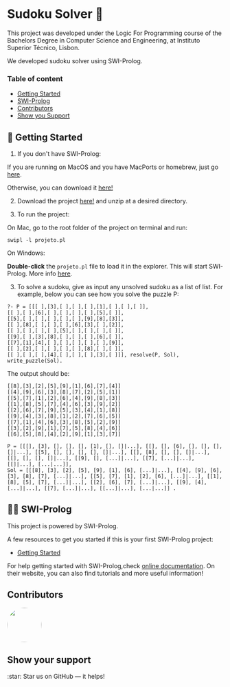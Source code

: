 # Sudoku Solver 🧩
This project was developed under the Logic For Programming course of the Bachelors Degree in Computer Science and Engineering, at Instituto Superior Técnico, Lisbon.

We developed sudoku solver using SWI-Prolog.

### Table of content

- [Getting Started](#getting_started)
- [SWI-Prolog](#swi-prolog)
- [Contributors](#contributors)
- [Show you Support](#support)


<a name="getting_started"> 
	
##  🚀 Getting Started

</a>

1. If you don't have SWI-Prolog:

If you are running on MacOS and you have MacPorts or homebrew, just go [here](https://www.swi-prolog.org/build/macos.html).

Otherwise, you can download it [here!](https://www.swi-prolog.org/download/stable)

2. Download the project [here!](https://github.com/marianasrv/sudoku-solver/archive/main.zip) and unzip at a desired directory.

3. To run the project:

On Mac, go to the root folder of the project on terminal and run:
```
swipl -l projeto.pl
```

On Windows:

<b>Double-click</b> the <code>projeto.pl</code> file to load it in the explorer. This will start SWI-Prolog. More info [here](https://www.swi-prolog.org/FAQ/LoadProgram.html).

3. To solve a sudoku, give as input any unsolved sudoku as a list of list. For example, below you can see how you solve the puzzle P:

```
?- P = [[[ ],[3],[ ],[ ],[ ],[1],[ ],[ ],[ ]],
[[ ],[ ],[6],[ ],[ ],[ ],[ ],[5],[ ]],                                         
[[5],[ ],[ ],[ ],[ ],[ ],[9],[8],[3]],                                         
[[ ],[8],[ ],[ ],[ ],[6],[3],[ ],[2]],                                         
[[ ],[ ],[ ],[ ],[5],[ ],[ ],[ ],[ ]],                                          
[[9],[ ],[3],[8],[ ],[ ],[ ],[6],[ ]],                                          
[[7],[1],[4],[ ],[ ],[ ],[ ],[ ],[9]],                                          
[[ ],[2],[ ],[ ],[ ],[ ],[8],[ ],[ ]],                                         
[[ ],[ ],[ ],[4],[ ],[ ],[ ],[3],[ ]]], resolve(P, Sol), write_puzzle(Sol).
```

The output should be:

```
[[8],[3],[2],[5],[9],[1],[6],[7],[4]]
[[4],[9],[6],[3],[8],[7],[2],[5],[1]]
[[5],[7],[1],[2],[6],[4],[9],[8],[3]]
[[1],[8],[5],[7],[4],[6],[3],[9],[2]]
[[2],[6],[7],[9],[5],[3],[4],[1],[8]]
[[9],[4],[3],[8],[1],[2],[7],[6],[5]]
[[7],[1],[4],[6],[3],[8],[5],[2],[9]]
[[3],[2],[9],[1],[7],[5],[8],[4],[6]]
[[6],[5],[8],[4],[2],[9],[1],[3],[7]]

P = [[[], [3], [], [], [], [1], [], []|...], [[], [], [6], [], [], [], []|...], [[5], [], [], [], [], []|...], [[], [8], [], [], []|...], [[], [], [], []|...], [[9], [], [...]|...], [[7], [...]|...], [[]|...], [...|...]],
Sol = [[[8], [3], [2], [5], [9], [1], [6], [...]|...], [[4], [9], [6], [3], [8], [7], [...]|...], [[5], [7], [1], [2], [6], [...]|...], [[1], [8], [5], [7], [...]|...], [[2], [6], [7], [...]|...], [[9], [4], [...]|...], [[7], [...]|...], [[...]|...], [...|...]] .
```


<a name="swi-prolog"> 
	
## 👩‍💻 SWI-Prolog

</a>
This project is powered by SWI-Prolog.

A few resources to get you started if this is your first SWI-Prolog project:

- [Getting Started](https://www.swi-prolog.org/pldoc/man?section=quickstart)

For help getting started with SWI-Prolog,check
[online documentation](https://www.swi-prolog.org/pldoc/doc_for?object=manual).
On their website, you can also find tutorials and more useful information!

<a name="contributors"> 
  
## Contributors

</a>

<a href="https://github.com/marianasrv">
	<img src="https://github.com/marianasrv.png" width="80" style="border-radius:50%">
</a>

<a name="support"> 
	
## Show your support 

</a>
:star: Star us on GitHub — it helps!





